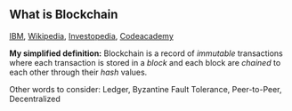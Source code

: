 
## What is Blockchain
[IBM](https://www.ibm.com/topics/what-is-blockchain), [Wikipedia](https://en.wikipedia.org/wiki/Blockchain), [Investopedia](https://www.investopedia.com/terms/b/blockchain.asp), [Codeacademy](https://www.codecademy.com/resources/blog/what-is-blockchain/)

**My simplified definition:** Blockchain is a record of *immutable* transactions where each transaction is stored in a *block* and each block are *chained* to each other through their *hash* values.

Other words to consider: Ledger, Byzantine Fault Tolerance, Peer-to-Peer, Decentralized
